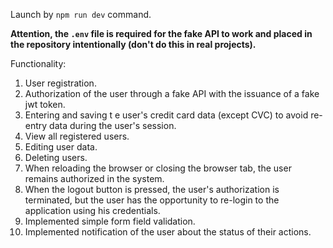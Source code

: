 Launch by ```npm run dev``` command.

**Attention, the ```.env``` file is required for the fake API to work and placed in the repository intentionally (don't do this in real projects).**

Functionality:

1. User registration.
2. Authorization of the user through a fake API with the issuance of a fake jwt token.
3. Entering and saving t e user's credit card data (except CVC) to avoid re-entry data during the user's session.
4. View all registered users.
5. Editing user data.
6. Deleting users.
7. When reloading the browser or closing the browser tab, the user remains authorized in the system.
8. When the logout button is pressed, the user's authorization is terminated, but the user has the opportunity to re-login to the application using his credentials.
9. Implemented simple form field validation.
10. Implemented notification of the user about the status of their actions.

